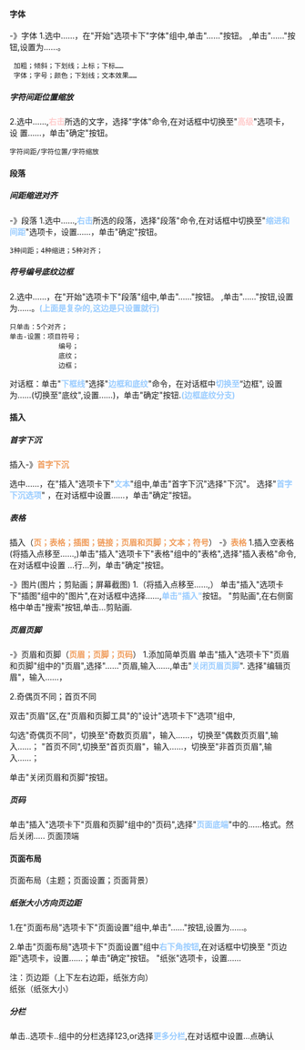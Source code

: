 #### 字体
-》字体
1.选中……，在"开始"选项卡下"字体"组中,单击"……"按钮。
                                     ,单击"……"按钮,设置为……。


     加粗；倾斜；下划线；上标；下标……
     字体；字号；颜色；下划线；文本效果…… 


##### 字符间距位置缩放
2.选中……,<font color=#FFCCCC style=" font-weight:bold;">右击</font>所选的文字，选择"字体"命令,在对话框中切换至"<font color=#FFCCCC style=" font-weight:bold;">高级</font>"选项卡，设  置……，单击"确定"按钮。
   
    字符间距/字符位置/字符缩放

#### 段落
##### 间距缩进对齐
-》段落
1.选中……,<font color=#99CCFF style=" font-weight:bold;">右击</font>所选的段落，选择"段落"命令,在对话框中切换至"<font color=#99CCFF style=" font-weight:bold;">缩进和间距</font>"选项卡，设置……，单击"确定"按钮。

    3种间距；4种缩进；5种对齐；

##### 符号编号底纹边框
2.选中……，在"开始"选项卡下"段落"组中,单击"……"按钮。
                                     ,单击"……"按钮,设置为……。<font color=#99CCFF style=" font-weight:bold;">(上面是复杂的,这边是只设置就行)</font>

    只单击：5个对齐；
    单击-设置：项目符号；
                编号；
                底纹；
                边框；
对话框：单击"<font color=#99CCFF style=" font-weight:bold;">下框线</font>"选择"<font color=#99CCFF style=" font-weight:bold;">边框和底纹</font>"命令，在对话框中<font color=#99CCFF style=" font-weight:bold;">切换至</font>“边框",
            设置为……(切换至"底纹",设置……)，单击"确定"按钮.<font color=#99CCFF style=" font-weight:bold;">(边框底纹分支)</font>


#### 插入
##### 首字下沉
插入-》<font color=#F09B59 style=" font-weight:bold;">首字下沉</font>
    
   选中……，在"插入"选项卡下"<font color=#99CCFF style=" font-weight:bold;">文本</font>"组中,单击"首字下沉"选择"下沉"。
                                                     选择"<font color=#99CCFF style=" font-weight:bold;">首字下沉选项</font>"  ，在对话框中设置……，单击"确定"按钮。


##### 表格
插入（<font color=#F09B59 style=" font-weight:bold;">页；表格；插图；链接；页眉和页脚；文本；符号</font>）
-》<font color=#F09B59 style=" font-weight:bold;">表格</font>
1.插入空表格
 (将插入点移至……,)单击"插入"选项卡下"表格"组中的"表格",选择"插入表格"命令, 在对话框中设置 …行…列，单击"确定"按钮。


-》图片(图片；剪贴画；屏幕截图)
1.（将插入点移至……,）
单击"插入"选项卡下"插图"组中的"图片",在对话框中选择……,<font color=#99CCFF style=" font-weight:bold;">单击"插入"</font>按钮。
                            "剪贴画",在右侧窗格中单击"搜索"按钮,单击…剪贴画.


##### 页眉页脚
-》页眉和页脚（<font color=#F09B59 style=" font-weight:bold;">页眉；页脚；页码</font>）
1.添加简单页眉
单击"插入"选项卡下"页眉和页脚"组中的"页眉",选择"……"页眉,输入……,单击"<font color=#99CCFF style=" font-weight:bold;">关闭页眉页脚</font>".
                                          选择"编辑页眉"，输入……，

2.奇偶页不同；首页不同

双击"页眉"区,在"页眉和页脚工具"的"设计"选项卡下"选项"组中,

勾选"奇偶页不同"，切换至"奇数页页眉"，输入……，切换至"偶数页页眉",输入……；
    "首页不同",切换至"首页页眉"，输入……，切换至"非首页页眉",输入……；

单击"关闭页眉和页脚"按钮。

##### 页码
单击"插入"选项卡下"页眉和页脚"组中的"页码",选择"<font color=#99CCFF style=" font-weight:bold;">页面底端</font>"中的……格式。然后关闭.....
                                                                                               页面顶端
#### 页面布局
页面布局（主题；页面设置；页面背景）
##### 纸张大小方向页边距
1.在"页面布局"选项卡下"页面设置"组中,单击"……"按钮,设置为……。


2.单击"页面布局"选项卡下"页面设置"组中<font color=#99CCFF style=" font-weight:bold;">右下角按钮</font>,在对话框中切换至
"页边距"选项卡，设置……；单击"确定"按钮。
"纸张"选项卡，设置……

注：页边距（上下左右边距，纸张方向）  
纸张（纸张大小）  

##### 分栏
单击..选项卡..组中的分栏选择123,or选择<font color=#99CCFF style=" font-weight:bold;">更多分栏</font>,在对话框中设置...点确认  


